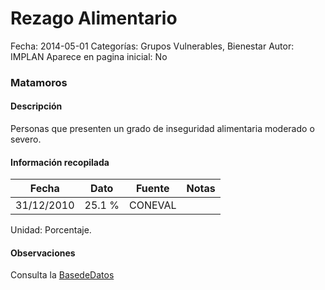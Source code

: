Rezago Alimentario
=====

Fecha: 2014-05-01
Categorías: Grupos Vulnerables, Bienestar
Autor: IMPLAN
Aparece en pagina inicial: No

### Matamoros

#### Descripción

Personas que presenten un grado de inseguridad alimentaria moderado o severo.

<!-- break -->

#### Información recopilada

<table class="table table-hover table-bordered matriz">
  <thead>
    <tr><th>Fecha</th><th>Dato</th><th>Fuente</th><th>Notas</th></tr>
  </thead>
  <tbody>
    <tr><td class="centrado">31/12/2010</td><td class="derecha">25.1 %</td><td>CONEVAL</td><td></td></tr>
  </tbody>
</table>

Unidad: Porcentaje.

#### Observaciones

Consulta la [BasedeDatos](http://www.coneval.gob.mx/Medicion/Paginas/Medici%C3%B3n/Anexo-estad%C3%ADstico-municipal-2010.aspx)
